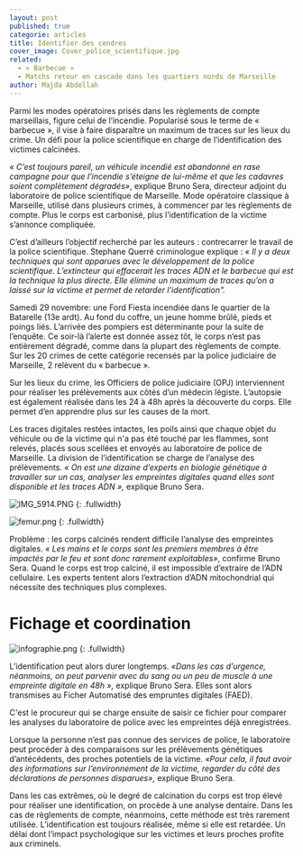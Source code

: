 ```yaml
---
layout: post
published: true
categorie: articles
title: Identifier des cendres
cover_image: Cover_police_scientifique.jpg
related: 
  - « Barbecue »
  - Matchs retour en cascade dans les quartiers nords de Marseille
author: Majda Abdellah
---
```



Parmi les modes opératoires prisés dans les règlements de compte marseillais, figure celui de l’incendie. Popularisé sous le terme de « barbecue », il vise à faire disparaître un maximum de traces sur les lieux du crime. Un défi pour la police scientifique en charge de l’identification des victimes calcinées. 

_« C’est toujours pareil, un véhicule incendié est abandonné en rase campagne pour que l’incendie s’éteigne de lui-même et que les cadavres soient complètement dégradés»_, explique Bruno Sera, directeur adjoint du laboratoire de police scientifique de Marseille. Mode opératoire classique à Marseille, utilisé dans plusieurs crimes, à commencer par les règlements de compte. Plus le corps est carbonisé, plus l’identification de la victime s’annonce compliquée. 

C’est d’ailleurs l’objectif recherché par les auteurs : contrecarrer le travail de la police scientifique. Stephane Querré criminologue explique : _« Il y a  deux techniques qui sont apparues avec le développement de la police scientifique. L’extincteur qui effacerait les traces ADN et le barbecue qui est la technique la plus directe. Elle élimine un maximum de traces qu’on a laissé sur la victime et  permet de retarder l’identification"._

Samedi 29 novembre: une Ford Fiesta incendiée dans le quartier de la Batarelle (13e ardt). Au fond du coffre, un jeune homme brûlé, pieds et poings liés. L’arrivée des pompiers est déterminante pour la suite de l’enquête. Ce soir-là l’alerte est donnée assez tôt, le corps n’est pas entièrement dégradé, comme dans la plupart des règlements de compte. Sur les 20 crimes de cette catégorie recensés par la police judiciaire de Marseille, 2 relèvent du « barbecue ». 

Sur les lieux du crime, les Officiers de police judiciaire (OPJ) interviennent pour réaliser les prélèvements aux côtés d’un médecin légiste.  L’autopsie est également réalisée dans les 24 à 48h après la découverte du corps. Elle permet d’en apprendre plus sur les causes de la mort. 

Les traces digitales restées intactes, les poils ainsi que chaque objet du véhicule ou de la victime qui n'a pas été touché par les flammes, sont relevés, placés sous scellées et envoyés au laboratoire de police de Marseille. La division de l’identification se charge de l’analyse des prélèvements. _« On est une dizaine d’experts en biologie génétique à travailler sur un cas, analyser les empreintes digitales quand elles sont disponible et les traces ADN »,_ explique Bruno Sera. 

![IMG_5914.PNG]({{site.baseurl}}/img/IMG_5914.PNG)
{: .fullwidth}

![femur.png]({{site.baseurl}}/img/femur.png)
{: .fullwidth}

Problème : les corps calcinés rendent difficile l’analyse des empreintes digitales. _« Les mains et le corps sont les premiers membres à être impactés par le feu et sont donc rarement exploitables»_, confirme Bruno Sera. Quand le corps est trop calciné, il est impossible d’extraire de l’ADN cellulaire. Les experts tentent alors l’extraction d’ADN mitochondrial qui nécessite des techniques plus complexes.  

# Fichage et coordination

![infographie.png]({{site.baseurl}}/img/infographie.png)
{: .fullwidth}

L’identification peut alors durer longtemps. _«Dans les cas d’urgence, néanmoins, on peut parvenir avec du sang ou un peu de muscle à une empreinte digitale en 48h »,_ explique Bruno Sera. Elles sont alors transmises au Ficher Automatisé des empruntes digitales (FAED).

C'est le procureur qui se charge ensuite de saisir ce fichier pour comparer les analyses du laboratoire de police avec les empreintes déjà enregistrées. 

Lorsque la personne n’est pas connue des services de police, le laboratoire peut procéder à des comparaisons sur les prélèvements génétiques d’antécédents, des proches potentiels de la victime. _«Pour cela, il faut avoir des informations sur l’environnement de la victime, regarder du côté des déclarations de personnes disparues»,_ explique Bruno Sera. 

Dans les cas extrêmes, où le degré de calcination du corps est trop élevé pour réaliser une identification, on procède à une analyse dentaire. Dans les cas de règlements de compte, néanmoins, cette méthode est très rarement utilisée. L’identification est toujours réalisée, même si elle est retardée. Un délai dont l’impact psychologique sur les victimes et leurs proches profite aux criminels.
